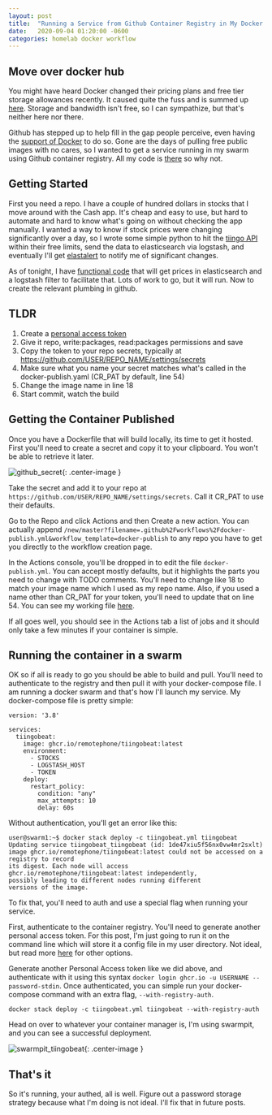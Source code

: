 ```yaml
---
layout: post
title:  "Running a Service from Github Container Registry in My Docker Swarm"
date:   2020-09-04 01:20:00 -0600
categories: homelab docker workflow
---
```


## Move over docker hub

You might have heard Docker changed their pricing plans and free tier storage allowances recently. It caused quite the fuss and is summed up [here](https://twitter.com/kantrn/status/1298069674148548608?s=20). Storage and bandwidth isn't free, so I can sympathize, but that's neither here nor there. 

Github has stepped up to help fill in the gap people perceive, even having the [support of Docker](https://www.docker.com/blog/docker-support-for-the-new-github-container-registry/) to do so. Gone are the days of pulling free public images with no cares, so I wanted to get a service running in my swarm using Github container registry. All my code is [there](https://github.com/remotephone) so why not.

## Getting Started

First you need a repo. I have a couple of hundred dollars in stocks that I move around with the Cash app. It's cheap and easy to use, but hard to automate and hard to know what's going on without checking the app manually. I wanted a way to know if stock prices were changing significantly over a day, so I wrote some simple python to hit the [tiingo API](https://www.tiingo.com/) within their free limits, send the data to elasticsearch via logstash, and eventually I'll get [elastalert](https://github.com/Yelp/elastalert) to notify me of significant changes. 

As of tonight, I have [functional code](https://github.com/remotephone/tiingobeat/) that will get prices in elasticsearch and a logstash filter to facilitate that. Lots of work to go, but it will run. Now to create the relevant plumbing in github.

## TLDR

1. Create a [personal access token](https://github.com/settings/tokens/new)
2. Give it repo, write:packages, read:packages permissions and save
3. Copy the token to your repo secrets, typically at https://github.com/USER/REPO_NAME/settings/secrets
4. Make sure what you name your secret matches what's called in the docker-publish.yaml (CR_PAT by default, line 54)
5. Change the image name in line 18
6. Start commit, watch the build

## Getting the Container Published

Once you have a Dockerfile that will build locally, its time to get it hosted. First you'll need to create a secret and copy it to your clipboard. You won't be able to retrieve it later. 

![github_secret]({{site.url}}/images/github_secret.png){: .center-image }

Take the secret and add it to your repo at `https://github.com/USER/REPO_NAME/settings/secrets`. Call it CR_PAT to use their defaults. 

Go to the Repo and click Actions and then Create a new action. You can actually append `/new/master?filename=.github%2Fworkflows%2Fdocker-publish.yml&workflow_template=docker-publish` to any repo you have to get you directly to the workflow creation page. 

In the Actions console, you'll be dropped in to edit the file `docker-publish.yml`. You can accept mostly defaults, but it highlights the parts you need to change with TODO comments. You'll need to change like 18 to match your image name which I used as my repo name. Also, if you used a name other than CR_PAT for your token, you'll need to update that on line 54. You can see my working file [here](https://github.com/remotephone/tiingobeat/blob/master/.github/workflows/docker-publish.yml).

If all goes well, you should see in the Actions tab a list of jobs and it should only take a few minutes if your container is simple. 

## Running the container in a swarm

OK so if all is ready to go you should be able to build and pull. You'll need to authenticate to the registry and then pull it with your docker-compose file.  I am running a docker swarm and that's how I'll launch my service. My docker-compose file is pretty simple:

~~~
version: '3.8'

services:
  tiingobeat:
    image: ghcr.io/remotephone/tiingobeat:latest
    environment:
      - STOCKS
      - LOGSTASH_HOST
      - TOKEN
    deploy:
      restart_policy:
        condition: "any"
        max_attempts: 10
        delay: 60s
~~~

Without authentication, you'll get an error like this:

~~~
user@swarm1:~$ docker stack deploy -c tiingobeat.yml tiingobeat
Updating service tiingobeat_tiingobeat (id: 1de47xiu5f56nx0vw4mr2sxlt)
image ghcr.io/remotephone/tiingobeat:latest could not be accessed on a registry to record
its digest. Each node will access ghcr.io/remotephone/tiingobeat:latest independently,
possibly leading to different nodes running different
versions of the image.
~~~

To fix that, you'll need to auth and use a special flag when running your service. 

First, authenticate to the container registry. You'll need to generate another personal access token. For this post, I'm just going to run it on the command line which will store it a config file in my user directory. Not ideal, but read more [here](https://docs.docker.com/engine/reference/commandline/login/#credentials-store) for other options.

Generate another Personal Access token like we did above, and authenticate with it using this syntax `docker login ghcr.io -u USERNAME --password-stdin`. Once authenticated, you can simple run your docker-compose command with an extra flag, `--with-registry-auth`.

~~~
docker stack deploy -c tiingobeat.yml tiingobeat --with-registry-auth
~~~

Head on over to whatever your container manager is, I'm using swarmpit, and you can see a successful deployment. 

![swarmpit_tiingobeat]({{site.url}}/images/swarmpit_tiingobeat.png){: .center-image }

## That's it

So it's running, your authed, all is well. Figure out a password storage strategy because what I'm doing is not ideal. I'll fix that in future posts. 